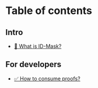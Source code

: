 # Table of contents

## Intro

* [🦰 What is ID-Mask?](README.md)

## For developers

* [✅ How to consume proofs?](for-developers/how-to-consume-proofs.md)

